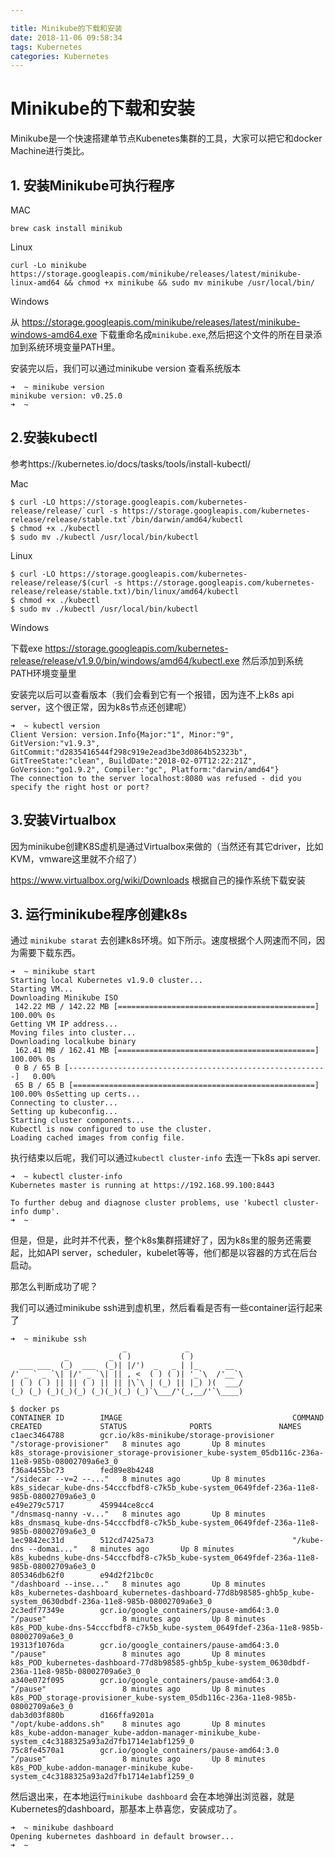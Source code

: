 ```yaml
---

title: Minikube的下载和安装
date: 2018-11-06 09:58:34
tags: Kubernetes
categories: Kubernetes
---
```


# Minikube的下载和安装


Minikube是一个快速搭建单节点Kubenetes集群的工具，大家可以把它和docker Machine进行类比。

## 1. 安装Minikube可执行程序

MAC

```
brew cask install minikub
```

Linux

```
curl -Lo minikube https://storage.googleapis.com/minikube/releases/latest/minikube-linux-amd64 && chmod +x minikube && sudo mv minikube /usr/local/bin/
```

Windows


从 https://storage.googleapis.com/minikube/releases/latest/minikube-windows-amd64.exe 下载重命名成`minikube.exe`,然后把这个文件的所在目录添加到系统环境变量PATH里。


安装完以后，我们可以通过minikube version 查看系统版本

```
➜  ~ minikube version
minikube version: v0.25.0
➜  ~
```


## 2.安装kubectl

参考https://kubernetes.io/docs/tasks/tools/install-kubectl/


Mac

```
$ curl -LO https://storage.googleapis.com/kubernetes-release/release/`curl -s https://storage.googleapis.com/kubernetes-release/release/stable.txt`/bin/darwin/amd64/kubectl
$ chmod +x ./kubectl
$ sudo mv ./kubectl /usr/local/bin/kubectl
```

Linux

```
$ curl -LO https://storage.googleapis.com/kubernetes-release/release/$(curl -s https://storage.googleapis.com/kubernetes-release/release/stable.txt)/bin/linux/amd64/kubectl
$ chmod +x ./kubectl
$ sudo mv ./kubectl /usr/local/bin/kubectl
```

Windows


下载exe https://storage.googleapis.com/kubernetes-release/release/v1.9.0/bin/windows/amd64/kubectl.exe
然后添加到系统PATH环境变量里


安装完以后可以查看版本（我们会看到它有一个报错，因为连不上k8s api server，这个很正常，因为k8s节点还创建呢）

```
➜  ~ kubectl version
Client Version: version.Info{Major:"1", Minor:"9", GitVersion:"v1.9.3", GitCommit:"d2835416544f298c919e2ead3be3d0864b52323b", GitTreeState:"clean", BuildDate:"2018-02-07T12:22:21Z", GoVersion:"go1.9.2", Compiler:"gc", Platform:"darwin/amd64"}
The connection to the server localhost:8080 was refused - did you specify the right host or port?
```

## 3.安装Virtualbox

因为minikube创建K8S虚机是通过Virtualbox来做的（当然还有其它driver，比如KVM，vmware这里就不介绍了）

https://www.virtualbox.org/wiki/Downloads 根据自己的操作系统下载安装


## 3. 运行minikube程序创建k8s


通过 `minikube starat` 去创建k8s环境。如下所示。速度根据个人网速而不同，因为需要下载东西。

```
➜  ~ minikube start
Starting local Kubernetes v1.9.0 cluster...
Starting VM...
Downloading Minikube ISO
 142.22 MB / 142.22 MB [============================================] 100.00% 0s
Getting VM IP address...
Moving files into cluster...
Downloading localkube binary
 162.41 MB / 162.41 MB [============================================] 100.00% 0s
 0 B / 65 B [----------------------------------------------------------]   0.00%
 65 B / 65 B [======================================================] 100.00% 0sSetting up certs...
Connecting to cluster...
Setting up kubeconfig...
Starting cluster components...
Kubectl is now configured to use the cluster.
Loading cached images from config file.
```

执行结束以后呢，我们可以通过`kubectl cluster-info` 去连一下k8s api server.

```
➜  ~ kubectl cluster-info
Kubernetes master is running at https://192.168.99.100:8443

To further debug and diagnose cluster problems, use 'kubectl cluster-info dump'.
➜  ~
```

但是，但是，此时并不代表，整个k8s集群搭建好了，因为k8s里的服务还需要起，比如API server，scheduler，kubelet等等，他们都是以容器的方式在后台启动。

那怎么判断成功了呢？

我们可以通过minikube ssh进到虚机里，然后看看是否有一些container运行起来了

```
➜  ~ minikube ssh
                         _             _
            _         _ ( )           ( )
  ___ ___  (_)  ___  (_)| |/')  _   _ | |_      __
/' _ ` _ `\| |/' _ `\| || , <  ( ) ( )| '_`\  /'__`\
| ( ) ( ) || || ( ) || || |\`\ | (_) || |_) )(  ___/
(_) (_) (_)(_)(_) (_)(_)(_) (_)`\___/'(_,__/'`\____)

$ docker ps
CONTAINER ID        IMAGE                                      COMMAND                  CREATED             STATUS              PORTS               NAMES
c1aec3464788        gcr.io/k8s-minikube/storage-provisioner    "/storage-provisioner"   8 minutes ago       Up 8 minutes                            k8s_storage-provisioner_storage-provisioner_kube-system_05db116c-236a-11e8-985b-08002709a6e3_0
f36a4455bc73        fed89e8b4248                               "/sidecar --v=2 --..."   8 minutes ago       Up 8 minutes                            k8s_sidecar_kube-dns-54cccfbdf8-c7k5b_kube-system_0649fdef-236a-11e8-985b-08002709a6e3_0
e49e279c5717        459944ce8cc4                               "/dnsmasq-nanny -v..."   8 minutes ago       Up 8 minutes                            k8s_dnsmasq_kube-dns-54cccfbdf8-c7k5b_kube-system_0649fdef-236a-11e8-985b-08002709a6e3_0
1ec9842ec31d        512cd7425a73                               "/kube-dns --domai..."   8 minutes ago       Up 8 minutes                            k8s_kubedns_kube-dns-54cccfbdf8-c7k5b_kube-system_0649fdef-236a-11e8-985b-08002709a6e3_0
805346db62f0        e94d2f21bc0c                               "/dashboard --inse..."   8 minutes ago       Up 8 minutes                            k8s_kubernetes-dashboard_kubernetes-dashboard-77d8b98585-ghb5p_kube-system_0630dbdf-236a-11e8-985b-08002709a6e3_0
2c3edf77349e        gcr.io/google_containers/pause-amd64:3.0   "/pause"                 8 minutes ago       Up 8 minutes                            k8s_POD_kube-dns-54cccfbdf8-c7k5b_kube-system_0649fdef-236a-11e8-985b-08002709a6e3_0
19313f1076da        gcr.io/google_containers/pause-amd64:3.0   "/pause"                 8 minutes ago       Up 8 minutes                            k8s_POD_kubernetes-dashboard-77d8b98585-ghb5p_kube-system_0630dbdf-236a-11e8-985b-08002709a6e3_0
a340e072f095        gcr.io/google_containers/pause-amd64:3.0   "/pause"                 8 minutes ago       Up 8 minutes                            k8s_POD_storage-provisioner_kube-system_05db116c-236a-11e8-985b-08002709a6e3_0
dab3d03f880b        d166ffa9201a                               "/opt/kube-addons.sh"    8 minutes ago       Up 8 minutes                            k8s_kube-addon-manager_kube-addon-manager-minikube_kube-system_c4c3188325a93a2d7fb1714e1abf1259_0
75c8fe4570a1        gcr.io/google_containers/pause-amd64:3.0   "/pause"                 8 minutes ago       Up 8 minutes                            k8s_POD_kube-addon-manager-minikube_kube-system_c4c3188325a93a2d7fb1714e1abf1259_0
```

然后退出来，在本地运行`minikube dashboard` 会在本地弹出浏览器，就是Kubernetes的dashboard，那基本上恭喜您，安装成功了。

```
➜  ~ minikube dashboard
Opening kubernetes dashboard in default browser...
➜  ~
```
